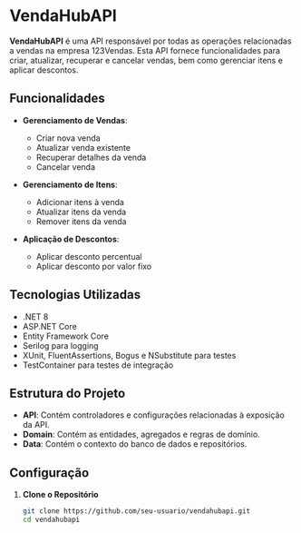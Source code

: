 # VendaHubAPI

**VendaHubAPI** é uma API responsável por todas as operações relacionadas a vendas na empresa 123Vendas. Esta API fornece funcionalidades para criar, atualizar, recuperar e cancelar vendas, bem como gerenciar itens e aplicar descontos.

## Funcionalidades

- **Gerenciamento de Vendas**:
  - Criar nova venda
  - Atualizar venda existente
  - Recuperar detalhes da venda
  - Cancelar venda

- **Gerenciamento de Itens**:
  - Adicionar itens à venda
  - Atualizar itens da venda
  - Remover itens da venda

- **Aplicação de Descontos**:
  - Aplicar desconto percentual
  - Aplicar desconto por valor fixo

## Tecnologias Utilizadas

- .NET 8
- ASP.NET Core
- Entity Framework Core
- Serilog para logging
- XUnit, FluentAssertions, Bogus e NSubstitute para testes
- TestContainer para testes de integração

## Estrutura do Projeto

- **API**: Contém controladores e configurações relacionadas à exposição da API.
- **Domain**: Contém as entidades, agregados e regras de domínio.
- **Data**: Contém o contexto do banco de dados e repositórios.

## Configuração

1. **Clone o Repositório**

   ```bash
   git clone https://github.com/seu-usuario/vendahubapi.git
   cd vendahubapi
